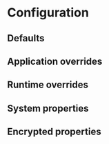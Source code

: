 ---
---
Configuration
=============



Defaults
--------

Application overrides
---------------------


Runtime overrides
-----------------


System properties
-----------------


Encrypted properties
--------------------
